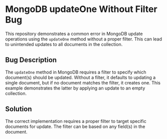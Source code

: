# MongoDB updateOne Without Filter Bug

This repository demonstrates a common error in MongoDB update operations using the `updateOne` method without a proper filter. This can lead to unintended updates to all documents in the collection.

## Bug Description
The `updateOne` method in MongoDB requires a filter to specify which document(s) should be updated.  Without a filter, it defaults to updating a single document, but if no document matches the filter, it creates one. This example demonstrates the latter by applying an update to an empty collection.

## Solution
The correct implementation requires a proper filter to target specific documents for update. The filter can be based on any field(s) in the document.
